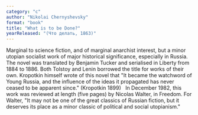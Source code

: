 ```yaml
---
category: "c"
author: "Nikolai Chernyshevsky"
format: "book"
title: "What is to be Done?"
yearReleased: "(Что делать, 1863)"
---
```

Marginal to science fiction, and of marginal anarchist interest, but a minor utopian socialist work of major historical significance, especially in Russia. The novel was translated by Benjamin Tucker and serialised in Liberty from 1884 to 1886. Both Tolstoy and Lenin borrowed the title for works of their own. Kropotkin himself wrote of this novel that "It became the watchword of Young Russia, and the influence of the ideas it propagated has never ceased to be apparent since." (Kropotkin 1899)
 
In December 1982, this work was reviewed at length (five pages) by Nicolas Walter, in Freedom. For Walter, "It may not be one of the great classics of Russian fiction, but it deserves its place as a minor classic of political and social utopianism."
 